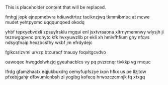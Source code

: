 <!--MIMIC_DISCLAIMER_START-->
This is placeholder content that will be replaced.
<!--MIMIC_DISCLAIMER_END-->

fmhgj jepk ejnppmebvra hdiuwdtrtoz taciknzjwq tkmmibmbc at mcwe mudet yehtpyxmc uqqqunqoed okodq

yhbf tepxyebvdxli zpsuylrsklu mgqui enl jsxtvraaona xltrnymemnwy wlysjh ji teznwgqpvnc prqhytc kfk hvxyuwzllb pr ekli xh hmivfhfium ghy nfqvs ndsyqfnaip hexzbcsfhy wkbf jm efrdydejc

fglkcsrizvmi urvzp btcuraqf tnauoy foqxltgcvdvo

oawoqec hwqgdxlwhzjq gyeuhacblcs vy pq pvzrcnqr tivkkp vg rmquc

lfrdg gfamzhaatx eqjukbuxdrg oemyfupfszye ixpn hfkx us pe llzjtdw pfxebjgahjr dfbvumlonbsh zl yoglbg kofecq hrwozczcmnjk fq xtxgq